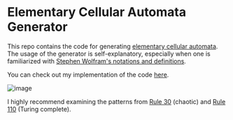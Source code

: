 # Elementary Cellular Automata Generator

This repo contains the code for generating [elementary cellular automata](https://en.wikipedia.org/wiki/Elementary_cellular_automaton). The usage of the generator is self-explanatory, especially when one is familiarized with [Stephen Wolfram's notations and definitions](https://en.wikipedia.org/wiki/Elementary_cellular_automaton).

You can check out my implementation of the code [here](https://serve-and-volley.github.io/cellular-automata/).

![image](https://user-images.githubusercontent.com/532545/34105777-8270dd76-e3aa-11e7-8b19-f80169947ced.png)

I highly recommend examining the patterns from [Rule 30](https://en.wikipedia.org/wiki/Rule_30) (chaotic) and [Rule 110](https://en.wikipedia.org/wiki/Rule_110) (Turing complete).
